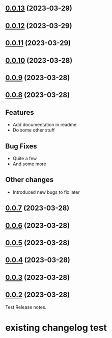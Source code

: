 ## [0.0.13](https://github.com/lukasbach/publish-fast/compare/0.0.12...0.0.13) (2023-03-29)




## [0.0.12](https://github.com/lukasbach/publish-fast/compare/0.0.11...0.0.12) (2023-03-29)




## [0.0.11](https://github.com/lukasbach/publish-fast/compare/0.0.10...0.0.11) (2023-03-29)




## [0.0.10](https://github.com/lukasbach/publish-fast/compare/0.0.9...0.0.10) (2023-03-28)




## [0.0.9](https://github.com/lukasbach/publish-fast/compare/0.0.8...0.0.9) (2023-03-28)




## [0.0.8](https://github.com/lukasbach/publish-fast/compare/0.0.7...0.0.8) (2023-03-28)

## Features

* Add documentation in readme
* Do some other stuff

## Bug Fixes

* Quite a few
* And some more

## Other changes

* Introduced new bugs to fix later



## [0.0.7](https://github.com/lukasbach/publish-fast/compare/0.0.6...0.0.7) (2023-03-28)




## [0.0.6](https://github.com/lukasbach/publish-fast/compare/0.0.5...0.0.6) (2023-03-28)




## [0.0.5](https://github.com/lukasbach/publish-fast/compare/0.0.4...0.0.5) (2023-03-28)




## [0.0.4](https://github.com/lukasbach/publish-fast/compare/0.0.3...0.0.4) (2023-03-28)




## [0.0.3](https://github.com/lukasbach/publish-fast/compare/0.0.2...0.0.3) (2023-03-28)




## [0.0.2](https://github.com/lukasbach/publish-fast/compare/0.0.1...0.0.2) (2023-03-28)

Test Release notes.



# existing changelog test
